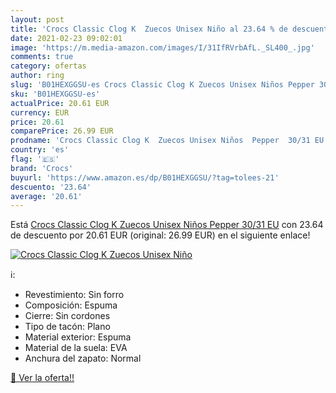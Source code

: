 ```yaml
---
layout: post
title: 'Crocs Classic Clog K  Zuecos Unisex Niño al 23.64 % de descuento'
date: 2021-02-23 09:02:01
image: 'https://m.media-amazon.com/images/I/31IfRVrbAfL._SL400_.jpg'
comments: true
category: ofertas
author: ring
slug: 'B01HEXGGSU-es Crocs Classic Clog K Zuecos Unisex Niños Pepper 30/31 EU'
sku: 'B01HEXGGSU-es'
actualPrice: 20.61 EUR
currency: EUR
price: 20.61
comparePrice: 26.99 EUR
prodname: 'Crocs Classic Clog K  Zuecos Unisex Niños  Pepper  30/31 EU'
country: 'es'
flag: '🇪🇸'
brand: 'Crocs'
buyurl: 'https://www.amazon.es/dp/B01HEXGGSU/?tag=tolees-21'
descuento: '23.64'
average: '20.61'
---
```


Está [Crocs Classic Clog K  Zuecos Unisex Niños  Pepper  30/31 EU](https://www.amazon.es/dp/B01HEXGGSU/?tag=tolees-21) con 23.64 de descuento por 20.61 EUR (original: 26.99 EUR) en el siguiente enlace!

[![Crocs Classic Clog K  Zuecos Unisex Niño](https://m.media-amazon.com/images/I/31IfRVrbAfL._SL400_.jpg)](https://www.amazon.es/dp/B01HEXGGSU/?tag=tolees-21)

ℹ️:

- Revestimiento: Sin forro
- Composición: Espuma
- Cierre: Sin cordones
- Tipo de tacón: Plano
- Material exterior: Espuma
- Material de la suela: EVA
- Anchura del zapato: Normal

[🛒 Ver la oferta!!](https://www.amazon.es/dp/B01HEXGGSU/?tag=tolees-21)
